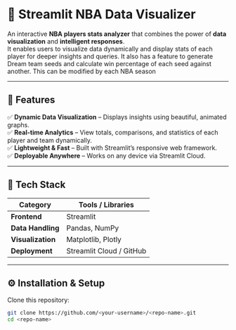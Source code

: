 # 🎯 Streamlit NBA Data Visualizer

An interactive **NBA players stats analyzer** that combines the power of **data visualization** and **intelligent responses**.  
It enables users to visualize data dynamically and display stats of each player for deeper insights and queries.
It also has a feature to generate Dream team seeds and calculate win percentage of each seed against another. This can be modified by each NBA season

---

## 🌟 Features
  
✅ **Dynamic Data Visualization** – Displays insights using beautiful, animated graphs.  
✅ **Real-time Analytics** – View totals, comparisons, and statistics of each player and team dynamically.  
✅ **Lightweight & Fast** – Built with Streamlit’s responsive web framework.  
✅ **Deployable Anywhere** – Works on any device via Streamlit Cloud.


---

## 🧠 Tech Stack

| Category | Tools / Libraries |
|-----------|-------------------|
| **Frontend** | Streamlit |
| **Data Handling** | Pandas, NumPy |
| **Visualization** | Matplotlib, Plotly |
| **Deployment** | Streamlit Cloud / GitHub |

---

## ⚙️ Installation & Setup

Clone this repository:
```bash
git clone https://github.com/<your-username>/<repo-name>.git
cd <repo-name>


